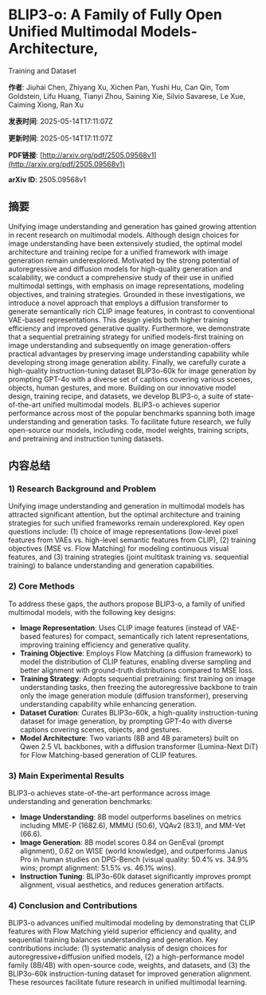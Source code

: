# BLIP3-o: A Family of Fully Open Unified Multimodal Models-Architecture,
  Training and Dataset

**作者**: Jiuhai Chen, Zhiyang Xu, Xichen Pan, Yushi Hu, Can Qin, Tom Goldstein, Lifu Huang, Tianyi Zhou, Saining Xie, Silvio Savarese, Le Xue, Caiming Xiong, Ran Xu

**发表时间**: 2025-05-14T17:11:07Z

**更新时间**: 2025-05-14T17:11:07Z

**PDF链接**: [http://arxiv.org/pdf/2505.09568v1](http://arxiv.org/pdf/2505.09568v1)

**arXiv ID**: 2505.09568v1

## 摘要

Unifying image understanding and generation has gained growing attention in
recent research on multimodal models. Although design choices for image
understanding have been extensively studied, the optimal model architecture and
training recipe for a unified framework with image generation remain
underexplored. Motivated by the strong potential of autoregressive and
diffusion models for high-quality generation and scalability, we conduct a
comprehensive study of their use in unified multimodal settings, with emphasis
on image representations, modeling objectives, and training strategies.
Grounded in these investigations, we introduce a novel approach that employs a
diffusion transformer to generate semantically rich CLIP image features, in
contrast to conventional VAE-based representations. This design yields both
higher training efficiency and improved generative quality. Furthermore, we
demonstrate that a sequential pretraining strategy for unified models-first
training on image understanding and subsequently on image generation-offers
practical advantages by preserving image understanding capability while
developing strong image generation ability. Finally, we carefully curate a
high-quality instruction-tuning dataset BLIP3o-60k for image generation by
prompting GPT-4o with a diverse set of captions covering various scenes,
objects, human gestures, and more. Building on our innovative model design,
training recipe, and datasets, we develop BLIP3-o, a suite of state-of-the-art
unified multimodal models. BLIP3-o achieves superior performance across most of
the popular benchmarks spanning both image understanding and generation tasks.
To facilitate future research, we fully open-source our models, including code,
model weights, training scripts, and pretraining and instruction tuning
datasets.

## 内容总结

### 1) Research Background and Problem  
Unifying image understanding and generation in multimodal models has attracted significant attention, but the optimal architecture and training strategies for such unified frameworks remain underexplored. Key open questions include: (1) choice of image representations (low-level pixel features from VAEs vs. high-level semantic features from CLIP), (2) training objectives (MSE vs. Flow Matching) for modeling continuous visual features, and (3) training strategies (joint multitask training vs. sequential training) to balance understanding and generation capabilities.  


### 2) Core Methods  
To address these gaps, the authors propose BLIP3-o, a family of unified multimodal models, with the following key designs:  
- **Image Representation**: Uses CLIP image features (instead of VAE-based features) for compact, semantically rich latent representations, improving training efficiency and generative quality.  
- **Training Objective**: Employs Flow Matching (a diffusion framework) to model the distribution of CLIP features, enabling diverse sampling and better alignment with ground-truth distributions compared to MSE loss.  
- **Training Strategy**: Adopts sequential pretraining: first training on image understanding tasks, then freezing the autoregressive backbone to train only the image generation module (diffusion transformer), preserving understanding capability while enhancing generation.  
- **Dataset Curation**: Curates BLIP3o-60k, a high-quality instruction-tuning dataset for image generation, by prompting GPT-4o with diverse captions covering scenes, objects, and gestures.  
- **Model Architecture**: Two variants (8B and 4B parameters) built on Qwen 2.5 VL backbones, with a diffusion transformer (Lumina-Next DiT) for Flow Matching-based generation of CLIP features.  


### 3) Main Experimental Results  
BLIP3-o achieves state-of-the-art performance across image understanding and generation benchmarks:  
- **Image Understanding**: 8B model outperforms baselines on metrics including MME-P (1682.6), MMMU (50.6), VQAv2 (83.1), and MM-Vet (66.6).  
- **Image Generation**: 8B model scores 0.84 on GenEval (prompt alignment), 0.62 on WISE (world knowledge), and outperforms Janus Pro in human studies on DPG-Bench (visual quality: 50.4% vs. 34.9% wins; prompt alignment: 51.5% vs. 46.1% wins).  
- **Instruction Tuning**: BLIP3o-60k dataset significantly improves prompt alignment, visual aesthetics, and reduces generation artifacts.  


### 4) Conclusion and Contributions  
BLIP3-o advances unified multimodal modeling by demonstrating that CLIP features with Flow Matching yield superior efficiency and quality, and sequential training balances understanding and generation. Key contributions include: (1) systematic analysis of design choices for autoregressive+diffusion unified models, (2) a high-performance model family (8B/4B) with open-source code, weights, and datasets, and (3) the BLIP3o-60k instruction-tuning dataset for improved generation alignment. These resources facilitate future research in unified multimodal learning.

